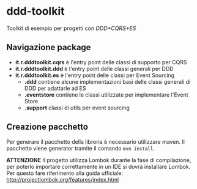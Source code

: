 ddd-toolkit
===========

Toolkit di esempio per progetti con *DDD+CQRS+ES*

Navigazione package
-------------------

- **it.r.dddtoolkit.cqrs** è l'entry point delle classi di supporto per CQRS
- **it.r.dddtoolkit.ddd** è l'entry point delle classi generali per DDD
- **it.r.dddtoolkit.es** è l'entry point delle classi per Event Sourcing
    - **.ddd** contiene alcune implementazioni basi delle classi generali di DDD per adattarle ad ES
    - **.eventstore** contiene le classi utilizzate per implementare l'Event Store
    - **.support** classi di utils per event sourcing
    
    
Creazione pacchetto
-------------------
Per generare il pacchetto della libreria è necessario utilizzare maven.
Il pacchetto viene generator tramite il comando `mvn install`.

**ATTENZIONE** Il progetto utilizza Lombok durante la fase di compilazione, per poterlo importare correttamente
in un IDE si dovrà installare Lombok. Per questo fare riferimento alla guida ufficiale: http://projectlombok.org/features/index.html
